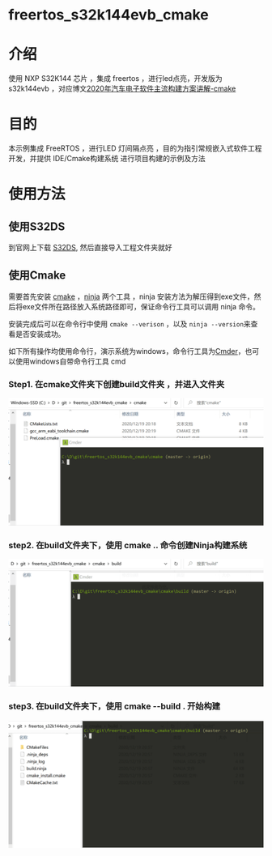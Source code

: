 freertos_s32k144evb_cmake
=============================

# 介绍
使用 NXP S32K144 芯片 ，集成 freertos ，进行led点亮，开发版为 s32k144evb ，对应博文[2020年汽车电子软件主流构建方案讲解-cmake](https://zhuanlan.zhihu.com/p/338162422)

# 目的
本示例集成 FreeRTOS ，进行LED 灯间隔点亮 ，目的为指引常规嵌入式软件工程开发，并提供 IDE/Cmake构建系统 进行项目构建的示例及方法

# 使用方法

## 使用S32DS 
到官网上下载 [S32DS](https://www.nxp.com/design/software/development-software/s32-design-studio-ide/s32-design-studio-for-arm:S32DS-ARM), 然后直接导入工程文件夹就好

## 使用Cmake

需要首先安装 [cmake](https://cmake.org/) ，[ninja](https://github.com/ninja-build/ninja/releases) 两个工具 ，ninja 安装方法为解压得到exe文件，然后将exe文件所在路径放入系统路径即可，保证命令行工具可以调用 ninja 命令。

安装完成后可以在命令行中使用 `cmake --verison` ，以及 `ninja --version`来查看是否安装成功。

如下所有操作均使用命令行，演示系统为windows，命令行工具为[Cmder](https://cmder.net/)，也可以使用windows自带命令行工具 cmd

### Step1. 在cmake文件夹下创建build文件夹 ，并进入文件夹

![001](Documentation/001.gif)

### step2. 在build文件夹下，使用 cmake .. 命令创建Ninja构建系统

![002](Documentation/002.gif)

### step3. 在build文件夹下，使用 cmake --build . 开始构建

![003](Documentation/003.gif)
